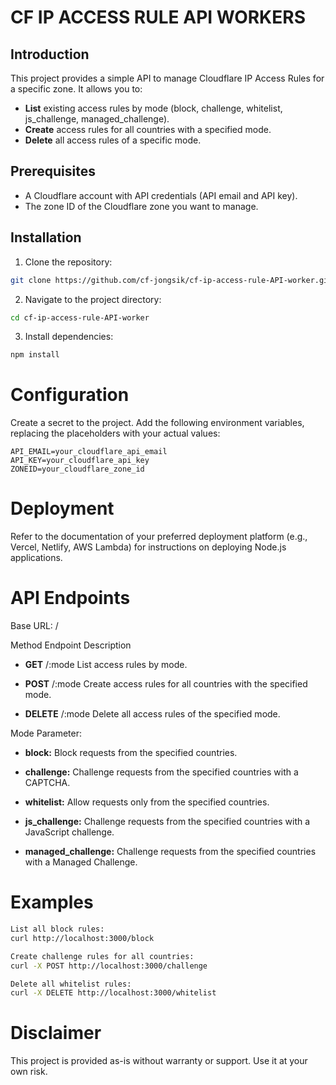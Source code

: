 # CF IP ACCESS RULE API WORKERS

## Introduction

This project provides a simple API to manage Cloudflare IP Access Rules for a specific zone. It allows you to:

- **List** existing access rules by mode (block, challenge, whitelist, js_challenge, managed_challenge).
- **Create** access rules for all countries with a specified mode.
- **Delete** all access rules of a specific mode.

## Prerequisites

- A Cloudflare account with API credentials (API email and API key).
- The zone ID of the Cloudflare zone you want to manage.

## Installation

1. Clone the repository:

```bash
git clone https://github.com/cf-jongsik/cf-ip-access-rule-API-worker.git
```

2. Navigate to the project directory:

```bash
cd cf-ip-access-rule-API-worker
```

3. Install dependencies:

```bash
npm install
```

# Configuration

Create a secret to the project.
Add the following environment variables, replacing the placeholders with your actual values:

```
API_EMAIL=your_cloudflare_api_email
API_KEY=your_cloudflare_api_key
ZONEID=your_cloudflare_zone_id
```

# Deployment

Refer to the documentation of your preferred deployment platform (e.g., Vercel, Netlify, AWS Lambda) for instructions on deploying Node.js applications.

# API Endpoints

Base URL: /

Method Endpoint Description

- **GET** /:mode List access rules by mode.

- **POST** /:mode Create access rules for all countries with the specified mode.

- **DELETE** /:mode Delete all access rules of the specified mode.

Mode Parameter:

- **block:** Block requests from the specified countries.

- **challenge:** Challenge requests from the specified countries with a CAPTCHA.

- **whitelist:** Allow requests only from the specified countries.

- **js_challenge:** Challenge requests from the specified countries with a JavaScript challenge.

- **managed_challenge:** Challenge requests from the specified countries with a Managed Challenge.

# Examples

```bash
List all block rules:
curl http://localhost:3000/block

Create challenge rules for all countries:
curl -X POST http://localhost:3000/challenge

Delete all whitelist rules:
curl -X DELETE http://localhost:3000/whitelist
```

# Disclaimer

This project is provided as-is without warranty or support. Use it at your own risk.
